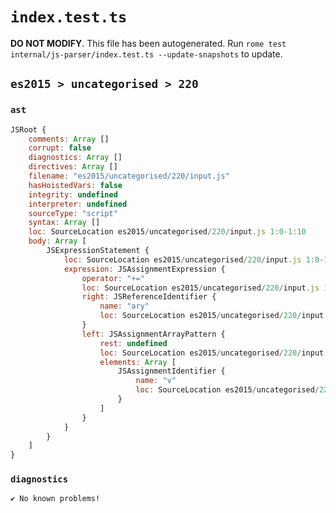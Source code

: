 # `index.test.ts`

**DO NOT MODIFY**. This file has been autogenerated. Run `rome test internal/js-parser/index.test.ts --update-snapshots` to update.

## `es2015 > uncategorised > 220`

### `ast`

```javascript
JSRoot {
	comments: Array []
	corrupt: false
	diagnostics: Array []
	directives: Array []
	filename: "es2015/uncategorised/220/input.js"
	hasHoistedVars: false
	integrity: undefined
	interpreter: undefined
	sourceType: "script"
	syntax: Array []
	loc: SourceLocation es2015/uncategorised/220/input.js 1:0-1:10
	body: Array [
		JSExpressionStatement {
			loc: SourceLocation es2015/uncategorised/220/input.js 1:0-1:10
			expression: JSAssignmentExpression {
				operator: "+="
				loc: SourceLocation es2015/uncategorised/220/input.js 1:0-1:10
				right: JSReferenceIdentifier {
					name: "ary"
					loc: SourceLocation es2015/uncategorised/220/input.js 1:7-1:10 (ary)
				}
				left: JSAssignmentArrayPattern {
					rest: undefined
					loc: SourceLocation es2015/uncategorised/220/input.js 1:0-1:3
					elements: Array [
						JSAssignmentIdentifier {
							name: "v"
							loc: SourceLocation es2015/uncategorised/220/input.js 1:1-1:2 (v)
						}
					]
				}
			}
		}
	]
}
```

### `diagnostics`

```
✔ No known problems!

```
